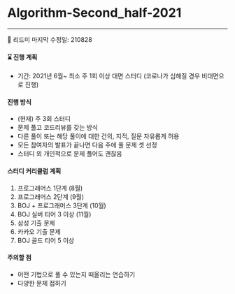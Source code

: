 # Algorithm-Second_half-2021

-------------------------------------------------------------------------------


📌 리드미 마지막 수정일: 210828


####  ⌛️ 진행 계획
+ 기간: 
    2021년 6월~ 
   최소 주 1회 이상 대면 스터디 (코로나가 심해질 경우 비대면으로 진행)


#### 진행 방식
+ (현재) 주 3회 스터디
+ 문제 풀고 코드리뷰를 갖는 방식
+ 다른 풀이 또는 해당 풀이에 대한 건의, 지적, 질문 자유롭게 허용
+ 모든 참여자의 발표가 끝나면 다음 주에 풀 문제 셋 선정
+ 스터디 외 개인적으로 문제 풀어도 괜찮음


#### 스터디 커리큘럼 계획
1. 프로그래머스 1단계 (8월)
2. 프로그래머스 2단계 (9월)
3. BOJ + 프로그래머스 3단계 (10월)
4. BOJ 실버 티어 3 이상 (11월)
5. 삼성 기출 문제
6. 카카오 기출 문제
7. BOJ 골드 티어 5 이상


#### 주의할 점
+ 어떤 기법으로 풀 수 있는지 떠올리는 연습하기
+ 다양한 문제 접하기







